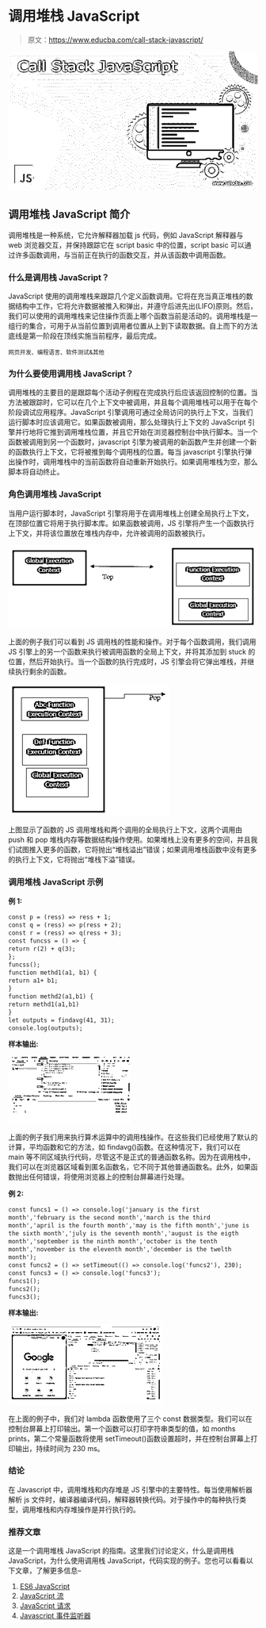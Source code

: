 # 调用堆栈 JavaScript

> 原文：<https://www.educba.com/call-stack-javascript/>

![Call Stack JavaScript](img/e1928938893daab23cd8e00effc90ffa.png)



## 调用堆栈 JavaScript 简介

调用堆栈是一种系统，它允许解释器加载 js 代码，例如 JavaScript 解释器与 web 浏览器交互，并保持跟踪它在 script basic 中的位置，script basic 可以通过许多函数调用，与当前正在执行的函数交互，并从该函数中调用函数。

### 什么是调用栈 JavaScript？

JavaScript 使用的调用堆栈来跟踪几个定义函数调用。它将在充当真正堆栈的数据结构中工作，它将允许数据被推入和弹出，并遵守后进先出(LIFO)原则。然后，我们可以使用的调用堆栈来记住操作页面上哪个函数当前是活动的。调用堆栈是一组行的集合，可用于从当前位置到调用者位置从上到下读取数据。自上而下的方法底线是第一阶段在顶线实施当前程序，最后完成。

<small>网页开发、编程语言、软件测试&其他</small>

### 为什么要使用调用栈 JavaScript？

调用堆栈的主要目的是跟踪每个活动子例程在完成执行后应该返回控制的位置。当方法被跟踪时，它可以在几个上下文中被调用，并且每个调用堆栈可以用于在每个阶段调试应用程序。JavaScript 引擎调用可通过全局访问的执行上下文，当我们运行脚本时应该调用它。如果函数被调用，那么处理执行上下文的 JavaScript 引擎并行地将它推到调用堆栈位置，并且它开始在浏览器控制台中执行脚本。当一个函数被调用到另一个函数时，javascript 引擎为被调用的新函数产生并创建一个新的函数执行上下文，它将被推到每个调用栈的位置。每当 javascript 引擎执行弹出操作时，调用堆栈中的当前函数将自动重新开始执行。如果调用堆栈为空，那么脚本将自动终止。

### 角色调用堆栈 JavaScript

当用户运行脚本时，JavaScript 引擎将用于在调用堆栈上创建全局执行上下文，在顶部位置它将用于执行脚本库。如果函数被调用，JS 引擎将产生一个函数执行上下文，并将该位置放在堆栈内存中，允许被调用的函数被执行。

![2](img/531e01c9ae2884f3faa449116bbea447.png)



上面的例子我们可以看到 JS 调用栈的性能和操作。对于每个函数调用，我们调用 JS 引擎上的另一个函数来执行被调用函数的全局上下文，并将其添加到 stuck 的位置，然后开始执行。当一个函数的执行完成时，JS 引擎会将它弹出堆栈，并继续执行剩余的函数。

![3](img/5d006851de9401e4bd14d47eb6ef102e.png)



上图显示了函数的 JS 调用堆栈和两个调用的全局执行上下文，这两个调用由 push 和 pop 堆栈内存等数据结构操作使用。如果堆栈上没有更多的空间，并且我们试图推入更多的函数，它将抛出“堆栈溢出”错误；如果调用堆栈函数中没有更多的执行上下文，它将抛出“堆栈下溢”错误。

### 调用堆栈 JavaScript 示例

**例 1:**

```
const p = (ress) => ress + 1;
const q = (ress) => p(ress + 2);
const r = (ress) => q(ress + 3);
const funcss = () => {
return r(2) + q(3);
};
funcss();
function methd1(a1, b1) {
return a1+ b1;
}
function methd2(a1,b1) {
return methd1(a1,b1)
}
let outputs = findavg(41, 31);
console.log(outputs);
```

**样本输出:**

![4](img/52987fb4de1337c279a26e9a0e6321e6.png)



上面的例子我们用来执行算术运算中的调用栈操作。在这些我们已经使用了默认的计算，平均函数和它的方法，如 findavg()函数。在这种情况下，我们可以在 main 等不同区域执行代码，尽管这不是正式的普通函数名称。因为在调用栈中，我们可以在浏览器区域看到匿名函数名，它不同于其他普通函数名。此外，如果函数抛出任何错误，将使用浏览器上的控制台屏幕进行处理。

**例 2:**

```
const funcs1 = () => console.log('january is the first month','february is the second month','march is the third month','april is the fourth month','may is the fifth month','june is the sixth month','july is the seventh month','august is the eigth month','september is the ninth month','october is the tenth month','november is the eleventh month','december is the twelth month');
const funcs2 = () => setTimeout(() => console.log('funcs2'), 230);
const funcs3 = () => console.log('funcs3');
funcs1();
funcs2();
funcs3();
```

**样本输出:**

![5](img/ee92f95ce4075d07dfa67734eb971069.png)



在上面的例子中，我们对 lambda 函数使用了三个 const 数据类型。我们可以在控制台屏幕上打印输出。第一个函数可以打印字符串类型的值，如 months prints，第二个常量函数将使用 setTimeout()函数设置超时，并在控制台屏幕上打印输出，持续时间为 230 ms。

### 结论

在 Javascript 中，调用堆栈和内存堆是 JS 引擎中的主要特性。每当使用解析器解析 js 文件时，编译器编译代码，解释器转换代码。对于操作中的每种执行类型，调用堆栈和内存堆操作是并行执行的。

### 推荐文章

这是一个调用堆栈 JavaScript 的指南。这里我们讨论定义，什么是调用栈 JavaScript，为什么使用调用栈 JavaScript，代码实现的例子。您也可以看看以下文章，了解更多信息–

1.  [ES6 JavaScript](https://www.educba.com/es6-javascript/)
2.  [JavaScript 流](https://www.educba.com/javascript-stream/)
3.  [JavaScript 请求](https://www.educba.com/javascript-request/)
4.  [Javascript 事件监听器](https://www.educba.com/javascript-event-listener/)





